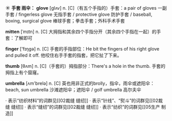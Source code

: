 ☀ <span class="category">**手套 雨伞：**</span>
<span class="vocabulary">**glove**</span> [ɡlʌv] 
<span class="definition">n. [C]（有五个手指的）手套：</span>a pair of gloves 一副手套 / fingerless glove 无指手套 / protective glove 防护手套 / baseball, boxing, surgical glove 棒球手套；拳击手套；外科手术手套
           
<span class="vocabulary">**mitten**</span> [ˈmɪtn]
<span class="definition">n. [C] 大拇指和其余四个手指分开（其余四个手指在一起）的手套：</span>了解即可

<span class="vocabulary">**finger**</span> ['fɪŋɡə] 
<span class="definition">n. [C] 手套的手指部位：</span>He bit the fingers of his right glove and pulled it off. 他咬住右手手套的指套，把它扯了下来。
           
<span class="vocabulary">**thumb**</span> [θʌm]
<span class="definition">n. [C]（手套的）拇指部分：</span>There's a hole in the thumb. 手套的拇指上有个窟窿。

<span class="vocabulary">**umbrella**</span> [ʌm'brelə] 
<span class="definition">n. [C] 英也用非正式的brolly，指伞，雨伞或遮阳伞：</span>beach, sun umbrella 沙滩遮阳伞；遮阳伞 / golf umbrella 高尔夫伞

· 表示“纺织材料”的词群见[[02裁缝 缝纫]]
· 表示“针线”、“熨斗”的词群见[[02裁缝 缝纫]]
· 表示“缝纫”的词群见[[02裁缝 缝纫]]
· 表示“纺织”的词群见[[05生产 制造]]
